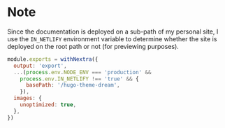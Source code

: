 # Note

Since the documentation is deployed on a sub-path of my personal site, I use the
`IN_NETLIFY` environment variable to determine whether the site is deployed on
the root path or not (for previewing purposes).

```js
module.exports = withNextra({
  output: 'export',
  ...(process.env.NODE_ENV === 'production' &&
    process.env.IN_NETLIFY !== 'true' && {
      basePath: '/hugo-theme-dream',
    }),
  images: {
    unoptimized: true,
  },
})
```
